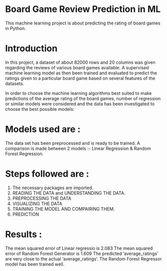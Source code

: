 # Board Game Review Prediction in ML
This machine learning project is about predicting the rating of board games in Python.

# Introduction
In this project, a dataset of about 82000 rows and 20 columns was given regarding the reviews of various board games available. A supervised machine learning model as then been trained and evaluated to predict the ratings given to a particular board game based on several features of the datasets.

In order to choose the machine learning algorithms best suited to make predictions of the average rating of the board games, number of regression or similar models were considered and the data has been investigated to choose the best possible models:

# Models used are :
The data set has been preprocessed and is ready to be trained. A comparison is made between 2 models :-
Linear Regression &  Random Forest Regression. 

# Steps followed are :
1. The necessary packages are imported.
2. READING THE DATA and UNDERSTANDING THE DATA.
3. PREPROCESSING THE DATA
4. VISUALIZING THE DATA
5. TRAINING THE MODEL AND COMPAIRING THEM.
6. PREDICTION

# Results :
The mean squared error of Linear regressio is 2.083
The mean squared error of Random Forest Generator is 1.609
The predicted ‘average_ratings’ are very close to the actual ‘average_ratings’. The Random Forest Regressor model has been trained well.
